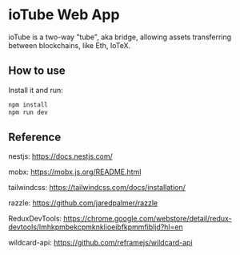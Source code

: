 # ioTube Web App

ioTube is a two-way "tube", aka bridge, allowing assets transferring between blockchains, like Eth, IoTeX.

## How to use

Install it and run:

```bash
npm install
npm run dev
```

## Reference

nestjs: https://docs.nestjs.com/

mobx: https://mobx.js.org/README.html

tailwindcss: https://tailwindcss.com/docs/installation/

razzle: https://github.com/jaredpalmer/razzle

ReduxDevTools: https://chrome.google.com/webstore/detail/redux-devtools/lmhkpmbekcpmknklioeibfkpmmfibljd?hl=en

wildcard-api: https://github.com/reframejs/wildcard-api
